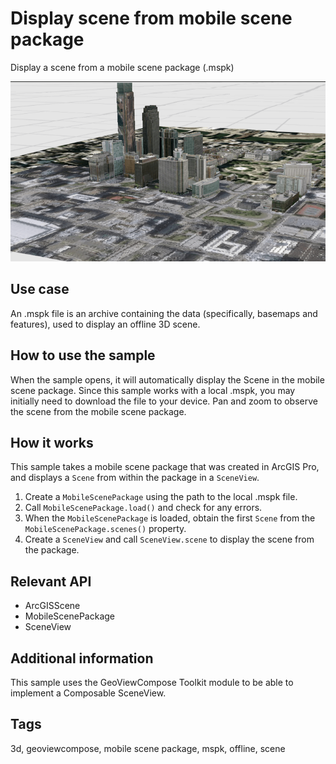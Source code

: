 # Display scene from mobile scene package

Display a scene from a mobile scene package (.mspk)

![Image of display scene from mobile scene package](display-scene-from-mobile-scene-package.png)

## Use case

An .mspk file is an archive containing the data (specifically, basemaps and features), used to display an offline 3D scene.

## How to use the sample

When the sample opens, it will automatically display the Scene in the mobile scene package. Since this sample works with a local .mspk, you may initially need to download the file to your device. Pan and zoom to observe the scene from the mobile scene package.

## How it works

This sample takes a mobile scene package that was created in ArcGIS Pro, and displays a `Scene` from within the package in a `SceneView`.

1. Create a `MobileScenePackage` using the path to the local .mspk file.
2. Call `MobileScenePackage.load()` and check for any errors.
3. When the `MobileScenePackage` is loaded, obtain the first `Scene` from the `MobileScenePackage.scenes()` property.
4. Create a `SceneView` and call `SceneView.scene` to display the scene from the package.

## Relevant API

* ArcGISScene
* MobileScenePackage
* SceneView

## Additional information

This sample uses the GeoViewCompose Toolkit module to be able to implement a Composable SceneView.

## Tags

3d, geoviewcompose, mobile scene package, mspk, offline, scene
